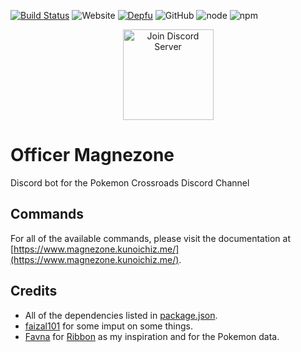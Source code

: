 [![Build Status](https://travis-ci.com/KunoichiZ/Magnezone.svg?token=qTv7Q7cSefqCStMArFcA&branch=master)](https://travis-ci.com/KunoichiZ/Magnezone) ![Website](https://img.shields.io/website/https/www.magnezone.kunoichiz.me.svg?label=documentation&logo=vue.js) [![Depfu](https://badges.depfu.com/badges/50387fc63aa606a42520f049541a0e65/overview.svg)](https://depfu.com/repos/KunoichiZ/Magnezone?project_id=8179) ![GitHub](https://img.shields.io/github/license/KunoichiZ/Magnezone.svg) ![node](https://img.shields.io/node/v/awesome-djs.svg) ![npm](https://img.shields.io/npm/v/awesome-djs.svg)

<p align="center">
        <a href="https://discord.gg/uxMSGK"><img src="https://discordapp.com/api/guilds/165459248703209472/widget.png?style=banner3" alt="Join Discord Server" height="145px"/></a>
</p>

# Officer Magnezone
Discord bot for the Pokemon Crossroads Discord Channel

## Commands
For all of the available commands, please visit the documentation at [https://www.magnezone.kunoichiz.me/](https://www.magnezone.kunoichiz.me/).

## Credits
* All of the dependencies listed in [package.json](./package.json).
* [faizal101](https://github.com/faizal101) for some imput on some things.
* [Favna](https://github.com/Favna) for [Ribbon](https://github.com/Favna/ribbon) as my inspiration and for the Pokemon data.